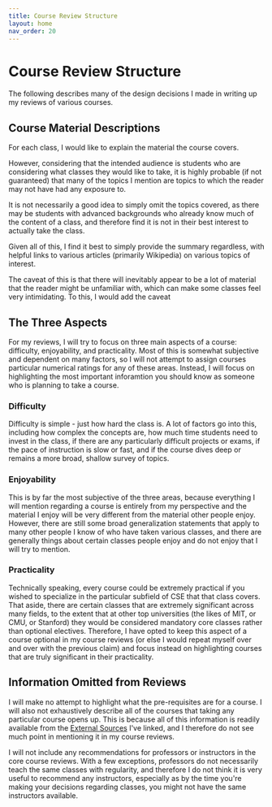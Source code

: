 ```yaml
---
title: Course Review Structure
layout: home
nav_order: 20
---
```

# Course Review Structure
The following describes many of the design decisions I made in writing up my reviews of various courses.

## Course Material Descriptions
For each class, I would like to explain the material the course covers. 

However, considering that the intended audience is students who are considering what classes they would like to take, it is highly probable (if not guaranteed) that many of the topics I mention are topics to which the reader may not have had any exposure to. 

It is not necessarily a good idea to simply omit the topics covered, as there may be students with advanced backgrounds who already know much of the content of a class, and therefore find it is not in their best interest to actually take the class. 

Given all of this, I find it best to simply provide the summary regardless, with helpful links to various articles (primarily Wikipedia) on various topics of interest.

The caveat of this is that there will inevitably appear to be a lot of material that the reader might be unfamiliar with, which can make some classes feel very intimidating. To this, I would add the caveat 

## The Three Aspects
For my reviews, I will try to focus on three main aspects of a course: difficulty, enjoyability, and practicality. Most of this is somewhat subjective and dependent on many factors, so I will not attempt to assign courses particular numerical ratings for any of these areas. Instead, I will focus on highlighting the most important inforamtion you should know as someone who is planning to take a course.

### Difficulty
Difficulty is simple - just how hard the class is. A lot of factors go into this, including how complex the concepts are, how much time students need to invest in the class, if there are any particularly difficult projects or exams, if the pace of instruction is slow or fast, and if the course dives deep or remains a more broad, shallow survey of topics.

### Enjoyability
This is by far the most subjective of the three areas, because everything I will mention regarding a course is entirely from my perspective and the material I enjoy will be very different from the material other people enjoy. However, there are still some broad generalization statements that apply to many other people I know of who have taken various classes, and there are generally things about certain classes people enjoy and do not enjoy that I will try to mention.

### Practicality
Technically speaking, every course could be extremely practical if you wished to specialize in the particular subfield of CSE that that class covers. That aside, there are certain classes that are extremely significant across many fields, to the extent that at other top universities (the likes of MIT, or CMU, or Stanford) they would be considered mandatory core classes rather than optional electives. Therefore, I have opted to keep this aspect of a course optional in my course reviews (or else I would repeat myself over and over with the previous claim) and focus instead on highlighting courses that are truly significant in their practicality.

## Information Omitted from Reviews
I will make no attempt to highlight what the pre-requisites are for a course. I will also not exhaustively describe all of the courses that taking any particular course opens up. This is because all of this information is readily available from the [External Sources](https://noxnovus.github.io/UW-CSE-Courses/#what-exists-out-there-already) I've linked, and I therefore do not see much point in mentioning it in my course reviews.

I will not include any recommendations for professors or instructors in the core course reviews. With a few exceptions, professors do not necessarily teach the same classes with regularity, and therefore I do not think it is very useful to recommend any instructors, especially as by the time you're making your decisions regarding classes, you might not have the same instructors available. 
